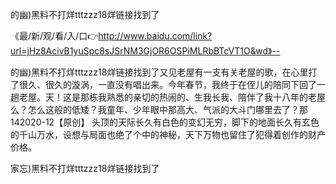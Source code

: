 的幽)黑料不打烊tttzzz18烊链接找到了

《最/新/观/看/入/口👉http://www.baidu.com/link?url=jHz8AcivB1yuSpc8sJSrNM3GjOR6OSPiMLRbBTcVT1O&wd》--

的幽)黑料不打烊tttzzz18烊链接找到了又见老屋有一支有关老屋的歌，在心里打了很久、很久的漩涡，一直没有唱出来。今年春节，我终于在侄儿的陪同下回了一趟老屋。天！这是那栋我熟悉的亲切的热闹的、生我长我、陪伴了我十八年的老屋么？怎么这般的低矮？我童年、少年眼中那高大、气派的大斗门哪里去了？那142020-12【原创】
头顶的天际长久有白色的变幻无穷，脚下的地面长久有玄色的千山万水，设想与局面也绝了个中的神秘，天下万物也留住了犯得着创作的财产价格。





家忘)黑料不打烊tttzzz18烊链接找到了
